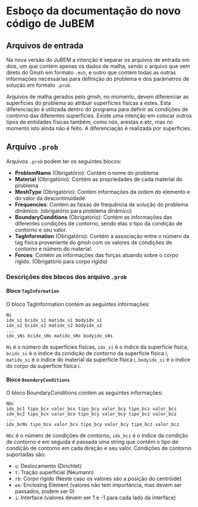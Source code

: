 # Esboço da documentação do novo código de JuBEM

## Arquivos de entrada

Na nova versão do JuBEM a intenção é separar os arquivos de entrada em dois, um que contém apenas os dados de malha, sendo o arquivo que vem direto do Gmsh em formato `.msh`, e outro que contém todas as outras informações necessárias para definição do problema e dos parâmetros de solução em formato `.prob`.

Arquivos de malha gerados pelo gmsh, no momento, devem diferenciar as superfícies do problema ao atribuir superfícies físicas a estes. Esta diferenciação é utilizada dentro do programa para definir as condições de contorno das diferentes superfícies. Existe uma intenção em colocar outros tipos de entidades físicas também, como nós, arestas e etc, mas no momento isto ainda não é feito. A diferenciação é realizada por superfícies.

## Arquivo `.prob`

Arquivos `.prob` podem ter os seguintes blocos:

- **ProblemName** (Obrigatório): Contém o nome do problema
- **Material** (Obrigatório): Contém as propriedades de cada material do problema
- **MeshType** (Obrigatório): Contém informações da ordem do elemento e do valor da descontinuidade.
- **Frequencies**: Contém as faixas de frequência de solução do problema dinâmico. (obrigatório para problema dinâmico)
- **BoundaryConditions** (Obrigatório): Contém as informações das diferentes condições de contorno, sendo elas o tipo da condição de contorno e seu valor.
- **TagInformation** (Obrigatório): Contém a associação entre o número da tag física proveniente do gmsh com os valores de condições de contorno e número do material.
- **Forces**: Contém as informações das forças atuando sobre o corpo rígido. (Obrigatório para corpo rígido)

### Descrições dos blocos dos arquivo `.prob`

#### Bloco `TagInformation`

O bloco TagInformation contém as seguintes informações:

```
Ns
idx_s1 bcidx_s1 matidx_s1 bodyidx_s1
idx_s2 bcidx_s2 matidx_s2 bodyidx_s2
...
idx_sNs bcidx_sNs matidx_sNs bodyidx_sNs
```

`Ns` é o número de superfícies físicas, `idx_si` é o índice da superfície física, `bcidx_si` é o índice da condição de contorno da superfície física i, `matidx_si` é o índice do material da superfície física i, `bodyidx_si` é o índice do corpo da superfície física i.

#### Bloco `BoundaryConditions`

O bloco BoundaryConditions contém as seguintes informações:

```
Nbc
idx_bc1 tipo_bcx valor_bcx tipo_bcy valor_bcy tipo_bcz valor_bcz
idx_bc2 tipo_bcx valor_bcx tipo_bcy valor_bcy tipo_bcz valor_bcz
...
idx_bcNs tipo_bcx valor_bcx tipo_bcy valor_bcy tipo_bcz valor_bcz
```

`Nbc` é o número de condições de contorno, `idx_bci` é o índice da condição de contorno e em seguida é passada uma string que contém o tipo de condição de contorno em cada direção e seu valor. Condições de contorno suportadas são:

- `u`: Deslocamento (Dirichlet)
- `t`: Tração superficial (Neumann)
- `rb`: Corpo rígido (Neste caso os valores são a posição do centróide)
- `ee`: Enclosing Element (valores não tem importancia, mas devem ser passados, podem ser 0)
- `i`: Interface (valores devem ser 1 e -1 para cada lado da interface)
